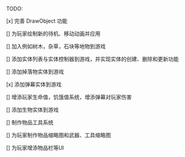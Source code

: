 TODO:

[x] 完善 DrawObject 功能

[] 为玩家绘制新的待机、移动动画并应用

[] 加入例如树木，杂草，石块等地物到游戏

[] 添加实体列表与实体控制器到游戏，并实现实体的创建、删除和更新功能

[] 添加掉落物实体到游戏

[x] 添加弹幕实体到游戏

[] 增添玩家生命值，饥饿值系统，增添弹幕对玩家伤害

[] 添加生物实体到游戏

[] 制作物品工具系统

[] 为玩家制作物品缩略图和武器、工具缩略图

[] 为玩家增添物品栏等UI